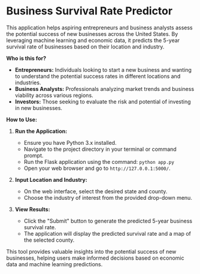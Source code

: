 # Business Survival Rate Predictor

This application helps aspiring entrepreneurs and business analysts assess the potential success of new businesses across the United States. By leveraging machine learning and economic data, it predicts the 5-year survival rate of businesses based on their location and industry.

**Who is this for?**

* **Entrepreneurs:** Individuals looking to start a new business and wanting to understand the potential success rates in different locations and industries.
* **Business Analysts:** Professionals analyzing market trends and business viability across various regions.
* **Investors:** Those seeking to evaluate the risk and potential of investing in new businesses.

**How to Use:**

1.  **Run the Application:**
    * Ensure you have Python 3.x installed.
    * Navigate to the project directory in your terminal or command prompt.
    * Run the Flask application using the command: `python app.py`
    * Open your web browser and go to `http://127.0.0.1:5000/`.

2.  **Input Location and Industry:**
    * On the web interface, select the desired state and county.
    * Choose the industry of interest from the provided drop-down menu.

3.  **View Results:**
    * Click the "Submit" button to generate the predicted 5-year business survival rate.
    * The application will display the predicted survival rate and a map of the selected county.

This tool provides valuable insights into the potential success of new businesses, helping users make informed decisions based on economic data and machine learning predictions.